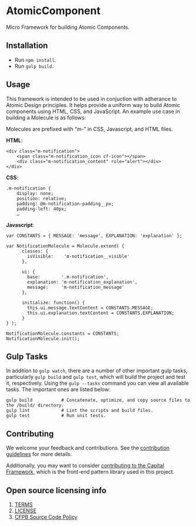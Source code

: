 
# AtomicComponent

Micro Framework for building Atomic Components.

## Installation
  - Run `npm install`.
  - Run `gulp build`.

## Usage

This framework is intended to be used in conjuction with adherance to Atomic Design principles. It helps provide a uniform way to build Atomic components using HTML, CSS, and JavaScript. An example use case in building a Molecule is as follows:

Molecules are prefixed with “m-” in CSS, Javascript, and HTML files.

**HTML**:
```
<div class="m-notification">
    <span class="m-notification_icon cf-icon"></span>
    <div class="m-notification_content" role="alert"></div>
</div>
```

**CSS**:
```
.m-notification {
    display: none;
    position: relative;
    padding: @m-notification-padding__px;
    padding-left: 40px;
    …
  ```

**Javascript**:
```
var CONSTANTS = { MESSAGE: 'message', EXPLANATION: 'explanation' };

var NotificationMolecule = Molecule.extend( {
      classes: {
        isVisible:    'm-notification__visible'
      },

      ui: {
        base:        '.m-notification',
        explanation: 'm-notification_explanation',
        message:     'm-notification_message'
      },

      initialize: function() {
        this.ui.message.textContent = CONSTANTS.MESSAGE;
        this.ui.explanation.textContent = CONSTANTS.EXPLANATION;
      }
} );

NotificationMolecule.constants = CONSTANTS;
NotificationMolecule.init();
```

## Gulp Tasks

In addition to `gulp watch`, there are a number of other important gulp tasks, particularly `gulp build` and `gulp test`, which will build the project and test it, respectively. Using the `gulp --tasks` command you can view all available tasks. The important ones are listed below:

```
gulp build           # Concatenate, optimize, and copy source files to the /build/ directory.
gulp lint            # Lint the scripts and build files.
gulp test            # Run unit tests.
```

## Contributing

We welcome your feedback and contributions.
See the [contribution guidelines](CONTRIBUTING.md) for more details.

Additionally, you may want to consider
[contributing to the Capital Framework](https://cfpb.github.io/capital-framework/contributing/),
which is the front-end pattern library used in this project.

## Open source licensing info

1. [TERMS](TERMS.md)
2. [LICENSE](LICENSE)
3. [CFPB Source Code Policy](https://github.com/cfpb/source-code-policy/)
